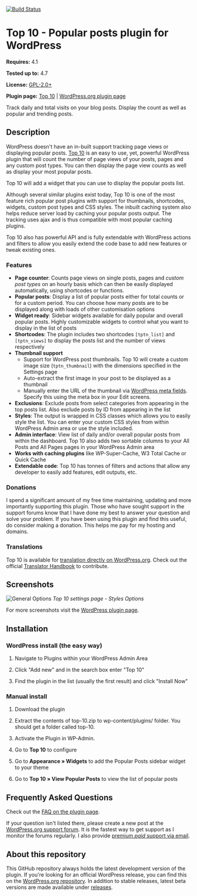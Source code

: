 [![Build Status](https://travis-ci.org/WebberZone/top-10.svg?branch=master)](https://travis-ci.org/WebberZone/top-10)

# Top 10  - Popular posts plugin for WordPress

__Requires:__ 4.1

__Tested up to:__ 4.7

__License:__ [GPL-2.0+](http://www.gnu.org/licenses/gpl-2.0.html)

__Plugin page:__ [Top 10](https://webberzone.com/plugins/top-10/) | [WordPress.org plugin page](https://wordpress.org/plugins/top-10/)

Track daily and total visits on your blog posts. Display the count as well as popular and trending posts.

## Description

WordPress doesn't have an in-built support tracking page views or displaying popular posts. [Top 10](https://webberzone.com/plugins/top-10/) is an easy to use, yet, powerful WordPress plugin that will count the number of page views of your posts, pages and any custom post types. You can then display the page view counts as well as display your most popular posts.

Top 10 will add a widget that you can use to display the popular posts list.

Although several similar plugins exist today, Top 10 is one of the most feature rich popular post plugins with support for thumbnails, shortcodes, widgets, custom post types and CSS styles. The inbuilt caching system also helps reduce server load by caching your popular posts output. The tracking uses ajax and is thus compatible with most popular caching plugins.

Top 10 also has powerful API and is fully extendable with WordPress actions and filters to allow you easily extend the code base to add new features or tweak existing ones.

### Features

* **Page counter**: Counts page views on single posts, pages and *custom post types* on an hourly basis which can then be easily displayed automatically, using shortcodes or functions.
* **Popular posts**: Display a list of popular posts either for total counts or for a custom period. You can choose how many posts are to be displayed along with loads of other customisation options
* **Widget ready**: Sidebar widgets available for daily popular and overall popular posts. Highly customizable widgets to control what you want to display in the list of posts
* **Shortcodes**: The plugin includes two shortcodes `[tptn_list]` and `[tptn_views]` to display the posts list and the number of views respectively
* **Thumbnail support**
	* Support for WordPress post thumbnails. Top 10 will create a custom image size (`tptn_thumbnail`) with the dimensions specified in the Settings page
	* Auto-extract the first image in your post to be displayed as a thumbnail
	* Manually enter the URL of the thumbnail via [WordPress meta fields](http://codex.wordpress.org/Custom_Fields). Specify this using the meta box in your Edit screens.
* **Exclusions**: Exclude posts from select categories from appearing in the top posts list. Also exclude posts by ID from appearing in the list
* **Styles**: The output is wrapped in CSS classes which allows you to easily style the list. You can enter your custom CSS styles from within WordPress Admin area or use the style included.
* **Admin interface**: View list of daily and/or overall popular posts from within the dashboard. Top 10 also adds two sortable columns to your All Posts and All Pages pages in your WordPress Admin area
* **Works with caching plugins** like WP-Super-Cache, W3 Total Cache or Quick Cache
* **Extendable code**: Top 10 has tonnes of filters and actions that allow any developer to easily add features, edit outputs, etc.

### Donations

I spend a significant amount of my free time maintaining, updating and more importantly supporting this plugin. Those who have sought support in the support forums know that I have done my best to answer your question and solve your problem.
If you have been using this plugin and find this useful, do consider making a donation. This helps me pay for my hosting and domains.

### Translations

Top 10 is available for [translation directly on WordPress.org](https://translate.wordpress.org/projects/wp-plugins/top-10). Check out the official [Translator Handbook](https://make.wordpress.org/polyglots/handbook/tools/glotpress-translate-wordpress-org/) to contribute.


## Screenshots
![General Options](https://raw.github.com/WebberZone/top-10/master/wporg-assets/screenshot-5.png)
_Top 10 settings page - Styles Options_

For more screenshots visit the [WordPress plugin page](http://wordpress.org/plugins/top-10/screenshots/).

## Installation

### WordPress install (the easy way)
1. Navigate to Plugins within your WordPress Admin Area

2. Click "Add new" and in the search box enter "Top 10"

3. Find the plugin in the list (usually the first result) and click "Install Now"

### Manual install
1. Download the plugin

2. Extract the contents of top-10.zip to wp-content/plugins/ folder. You should get a folder called top-10.

3. Activate the Plugin in WP-Admin.

4. Go to **Top 10** to configure

5. Go to **Appearance &raquo; Widgets** to add the Popular Posts sidebar widget to your theme

6. Go to **Top 10 &raquo; View Popular Posts** to view the list of popular posts


## Frequently Asked Questions

Check out the [FAQ on the plugin page](http://wordpress.org/plugins/top-10/faq/).

If your question isn't listed there, please create a new post at the [WordPress.org support forum](http://wordpress.org/support/plugin/top-10). It is the fastest way to get support as I monitor the forums regularly. I also provide [premium *paid* support via email](https://webberzone.com/support/).


## About this repository

This GitHub repository always holds the latest development version of the plugin. If you're looking for an official WordPress release, you can find this on the [WordPress.org repository](http://wordpress.org/plugins/top-10). In addition to stable releases, latest beta versions are made available under [releases](https://github.com/WebberZone/top-10/releases).

